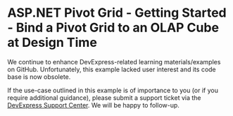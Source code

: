 
# ASP.NET Pivot Grid - Getting Started - Bind a Pivot Grid to an OLAP Cube at Design Time

We continue to enhance DevExpress-related learning materials/examples on GitHub. Unfortunately, this example lacked user interest and its code base is now obsolete.

If the use-case outlined in this example is of importance to you (or if you require additional guidance), please submit a support ticket via the [DevExpress Support Center](https://supportcenter.devexpress.com/ticket/create?followUpTo=T540972). We will be happy to follow-up.